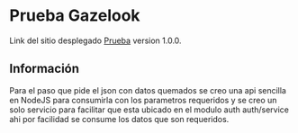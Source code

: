# Prueba Gazelook

Link del sitio desplegado [Prueba](https://postulacion-gazelook-chrisperez.vercel.app/) version 1.0.0.

## Información

Para el paso que pide el json con datos quemados se creo una api sencilla en NodeJS para consumirla con los parametros requeridos y se creo un solo servicio para facilitar que esta ubicado en el modulo auth auth/service ahi por facilidad se consume los datos que son requeridos.
